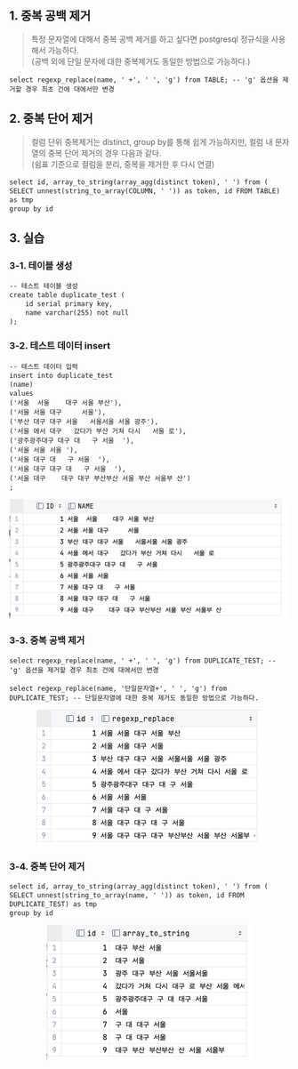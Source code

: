 ## 1\. 중복 공백 제거

> 특정 문자열에 대해서 중복 공백 제거를 하고 싶다면 postgresql 정규식을 사용해서 가능하다.  
> (공백 외에 단일 문자에 대한 중복제거도 동일한 방법으로 가능하다.)

```
select regexp_replace(name, ' +', ' ', 'g') from TABLE; -- 'g' 옵션을 제거할 경우 최초 건에 대에서만 변경
```

## 2\. 중복 단어 제거

> 컬럼 단위 중복제거는 distinct, group by를 통해 쉽게 가능하지만, 컬럼 내 문자열의 중복 단어 제거의 경우 다음과 같다.  
> (쉼표 기준으로 컬럼을 분리, 중복을 제거한 후 다시 연결)

```
select id, array_to_string(array_agg(distinct token), ' ') from (
SELECT unnest(string_to_array(COLUMN, ' ')) as token, id FROM TABLE) as tmp
group by id
```

## 3\. 실습

### 3-1. 테이블 생성

```
-- 테스트 테이블 생성
create table duplicate_test (
    id serial primary key,
    name varchar(255) not null
);
```

### 3-2. 테스트 데이터 insert

```
-- 테스트 데이터 입력
insert into duplicate_test
(name)
values
('서울  서울    대구 서울 부산'),
('서울 서울 대구     서울'),
('부산 대구 대구 서울   서울서울 서울 광주'),
('서울 에서 대구   갔다가 부산 거쳐 다시   서울 로'),
('광주광주대구 대구 대   구 서울  '),
('서울 서울 서울 '),
('서울 대구 대   구 서울  '),
('서울 대구 대구 대   구 서울  '),
('서울 대구    대구 대구 부산부산 서울 부산 서울부 산')
;
```

<p align="center"><img src="/img/dup.png"/></p>

### 3-3. 중복 공백 제거

```
select regexp_replace(name, ' +', ' ', 'g') from DUPLICATE_TEST; -- 'g' 옵션을 제거할 경우 최초 건에 대에서만 변경

select regexp_replace(name, '단일문자열+', ' ', 'g') from DUPLICATE_TEST; -- 단일문자열에 대한 중복 제거도 동일한 방법으로 가능하다.
```

<p align="center"><img src="/img/dup2.png"/></p>

### 3-4. 중복 단어 제거

```
select id, array_to_string(array_agg(distinct token), ' ') from (
SELECT unnest(string_to_array(name, ' ')) as token, id FROM DUPLICATE_TEST) as tmp
group by id
```

<p align="center"><img src="/img/dup3.png"/></p>
